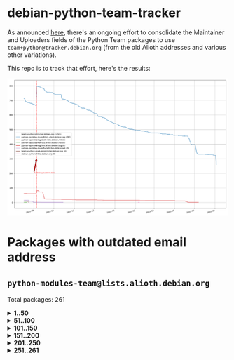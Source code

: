 # debian-python-team-tracker



As announced [here](https://lists.debian.org/debian-python/2021/08/msg00006.html), there's an ongoing effort to consolidate the Maintainer and Uploaders fields of the Python Team packages to use `team+python@tracker.debian.org` (from the old Alioth addresses and various other variations).



This repo is to track that effort, here's the results:



![Python team emails](images/python_team_emails.svg)


# Packages with outdated email address

## `python-modules-team@lists.alioth.debian.org`
Total packages: 261
<details>
<summary><b>1..50</b></summary>


| # | Package | Version |
| --- | --- | --- |
| 1 | [colorclass](https://tracker.debian.org/colorclass) | 2.2.0-2.2 |
| 2 | [cookiecutter](https://tracker.debian.org/cookiecutter) | 1.7.3-1 |
| 3 | [debiancontributors](https://tracker.debian.org/debiancontributors) | 0.7.8-2 |
| 4 | [devpi-common](https://tracker.debian.org/devpi-common) | 3.2.2-1.1 |
| 5 | [django-bitfield](https://tracker.debian.org/django-bitfield) | 1.9.6-2 |
| 6 | [django-hvad](https://tracker.debian.org/django-hvad) | 1.8.0-1.1 |
| 7 | [django-js-reverse](https://tracker.debian.org/django-js-reverse) | 0.7.3-1.1 |
| 8 | [django-nose](https://tracker.debian.org/django-nose) | 1.4.6-2.1 |
| 9 | [django-pipeline](https://tracker.debian.org/django-pipeline) | 1.6.14-3 |
| 10 | [dnsdiag](https://tracker.debian.org/dnsdiag) | 2.0.2-1 |
| 11 | [faker](https://tracker.debian.org/faker) | 0.9.3-0.1 |
| 12 | [fastchunking](https://tracker.debian.org/fastchunking) | 0.0.3-2 |
| 13 | [flask-api](https://tracker.debian.org/flask-api) | 1.1+dfsg-1.1 |
| 14 | [flask-ldapconn](https://tracker.debian.org/flask-ldapconn) | 0.7.2-1.1 |
| 15 | [flask-mail](https://tracker.debian.org/flask-mail) | 0.9.1+dfsg1-1.1 |
| 16 | [flask-script](https://tracker.debian.org/flask-script) | 2.0.6-2 |
| 17 | [hachoir](https://tracker.debian.org/hachoir) | 3.1.0+dfsg-3 |
| 18 | [kivy](https://tracker.debian.org/kivy) | 1.11.0-2 |
| 19 | [mockldap](https://tracker.debian.org/mockldap) | 0.3.0-4 |
| 20 | [networkx](https://tracker.debian.org/networkx) | 2.5+ds-2 |
| 21 | [okasha](https://tracker.debian.org/okasha) | 0.2.4-4 |
| 22 | [portio](https://tracker.debian.org/portio) | 0.5-4 |
| 23 | [power](https://tracker.debian.org/power) | 1.4+dfsg-4 |
| 24 | [pycallgraph](https://tracker.debian.org/pycallgraph) | 1.1.3-1.2 |
| 25 | [pydenticon](https://tracker.debian.org/pydenticon) | 0.3.1-2 |
| 26 | [pydle](https://tracker.debian.org/pydle) | 0.9.4-2 |
| 27 | [pyfg](https://tracker.debian.org/pyfg) | 0.50-2 |
| 28 | [pyinotify](https://tracker.debian.org/pyinotify) | 0.9.6-1.3 |
| 29 | [pyiosxr](https://tracker.debian.org/pyiosxr) | 0.52-1.1 |
| 30 | [pylibmc](https://tracker.debian.org/pylibmc) | 1.5.2-3 |
| 31 | [pynliner](https://tracker.debian.org/pynliner) | 0.8.0-2 |
| 32 | [pyopengl](https://tracker.debian.org/pyopengl) | 3.1.5+dfsg-1 |
| 33 | [pyprind](https://tracker.debian.org/pyprind) | 2.11.2-2 |
| 34 | [pysimplesoap](https://tracker.debian.org/pysimplesoap) | 1.16.2-3 |
| 35 | [pytds](https://tracker.debian.org/pytds) | 1.10.0-1 |
| 36 | [pytest-bdd](https://tracker.debian.org/pytest-bdd) | 3.2.1-1 |
| 37 | [pytest-runner](https://tracker.debian.org/pytest-runner) | 2.11.1-1.2 |
| 38 | [python-aioinflux](https://tracker.debian.org/python-aioinflux) | 0.9.0-2 |
| 39 | [python-base58](https://tracker.debian.org/python-base58) | 1.0.3-1.1 |
| 40 | [python-box](https://tracker.debian.org/python-box) | 3.4.6-2 |
| 41 | [python-click-log](https://tracker.debian.org/python-click-log) | 0.2.1-2 |
| 42 | [python-colour](https://tracker.debian.org/python-colour) | 0.1.5-2 |
| 43 | [python-consul](https://tracker.debian.org/python-consul) | 0.7.1-1.1 |
| 44 | [python-decorator](https://tracker.debian.org/python-decorator) | 4.4.2-2 |
| 45 | [python-demjson](https://tracker.debian.org/python-demjson) | 2.2.4-5 |
| 46 | [python-django-push-notifications](https://tracker.debian.org/python-django-push-notifications) | 1.4.1-1 |
| 47 | [python-django-simple-history](https://tracker.debian.org/python-django-simple-history) | 2.7.0-1.1 |
| 48 | [python-easywebdav](https://tracker.debian.org/python-easywebdav) | 1.2.0-8 |
| 49 | [python-envparse](https://tracker.debian.org/python-envparse) | 0.2.0-2 |
| 50 | [python-envs](https://tracker.debian.org/python-envs) | 1.2.6-1.1 |
</details>
<details>
<summary><b>51..100</b></summary>

| # | Package | Version |
| --- | --- | --- |
| 51 | [python-epc](https://tracker.debian.org/python-epc) | 0.0.5-3 |
| 52 | [python-etcd](https://tracker.debian.org/python-etcd) | 0.4.5-2 |
| 53 | [python-ethtool](https://tracker.debian.org/python-ethtool) | 0.14-3 |
| 54 | [python-ewmh](https://tracker.debian.org/python-ewmh) | 0.1.6-2 |
| 55 | [python-exotel](https://tracker.debian.org/python-exotel) | 0.1.5-2 |
| 56 | [python-feather-format](https://tracker.debian.org/python-feather-format) | 0.3.1+dfsg1-4 |
| 57 | [python-flaky](https://tracker.debian.org/python-flaky) | 3.7.0-1 |
| 58 | [python-genty](https://tracker.debian.org/python-genty) | 1.3.2-1 |
| 59 | [python-geoip2](https://tracker.debian.org/python-geoip2) | 2.9.0+dfsg1-2 |
| 60 | [python-gflags](https://tracker.debian.org/python-gflags) | 1.5.1-7 |
| 61 | [python-glob2](https://tracker.debian.org/python-glob2) | 0.5-3 |
| 62 | [python-hashids](https://tracker.debian.org/python-hashids) | 1.3.1-1 |
| 63 | [python-hidapi](https://tracker.debian.org/python-hidapi) | 0.9.0.post3-2 |
| 64 | [python-hiredis](https://tracker.debian.org/python-hiredis) | 1.0.1-1 |
| 65 | [python-hpilo](https://tracker.debian.org/python-hpilo) | 4.3-3 |
| 66 | [python-html2text](https://tracker.debian.org/python-html2text) | 2020.1.16-1 |
| 67 | [python-http-parser](https://tracker.debian.org/python-http-parser) | 0.9.0-1 |
| 68 | [python-httptools](https://tracker.debian.org/python-httptools) | 0.1.1-1 |
| 69 | [python-icalendar](https://tracker.debian.org/python-icalendar) | 4.0.3-4 |
| 70 | [python-iniparse](https://tracker.debian.org/python-iniparse) | 0.4-3 |
| 71 | [python-ipaddress](https://tracker.debian.org/python-ipaddress) | 1.0.23-1 |
| 72 | [python-ipfix](https://tracker.debian.org/python-ipfix) | 0.9.7-2 |
| 73 | [python-irodsclient](https://tracker.debian.org/python-irodsclient) | 0.8.1-2 |
| 74 | [python-isc-dhcp-leases](https://tracker.debian.org/python-isc-dhcp-leases) | 0.9.1-2 |
| 75 | [python-isoweek](https://tracker.debian.org/python-isoweek) | 1.3.3-3 |
| 76 | [python-jsonrpc](https://tracker.debian.org/python-jsonrpc) | 1.13.0-1 |
| 77 | [python-junit-xml](https://tracker.debian.org/python-junit-xml) | 1.9-1 |
| 78 | [python-kanboard](https://tracker.debian.org/python-kanboard) | 1.0.1-1.1 |
| 79 | [python-langdetect](https://tracker.debian.org/python-langdetect) | 1.0.7-4 |
| 80 | [python-ldap](https://tracker.debian.org/python-ldap) | 3.2.0-4 |
| 81 | [python-ldapdomaindump](https://tracker.debian.org/python-ldapdomaindump) | 0.9.3-1 |
| 82 | [python-libguess](https://tracker.debian.org/python-libguess) | 1.1-4 |
| 83 | [python-mailer](https://tracker.debian.org/python-mailer) | 0.8.1-4 |
| 84 | [python-mastodon](https://tracker.debian.org/python-mastodon) | 1.5.1-1 |
| 85 | [python-mccabe](https://tracker.debian.org/python-mccabe) | 0.6.1-3 |
| 86 | [python-measurement](https://tracker.debian.org/python-measurement) | 2.0.1-2 |
| 87 | [python-meld3](https://tracker.debian.org/python-meld3) | 1.0.2-3 |
| 88 | [python-mnemonic](https://tracker.debian.org/python-mnemonic) | 0.19-1 |
| 89 | [python-model-mommy](https://tracker.debian.org/python-model-mommy) | 1.6.0-2 |
| 90 | [python-morris](https://tracker.debian.org/python-morris) | 1.2-2 |
| 91 | [python-multidict](https://tracker.debian.org/python-multidict) | 5.1.0-1 |
| 92 | [python-nine](https://tracker.debian.org/python-nine) | 1.1.0-1 |
| 93 | [python-noise](https://tracker.debian.org/python-noise) | 1.2.3-3 |
| 94 | [python-notify2](https://tracker.debian.org/python-notify2) | 0.3-4 |
| 95 | [python-ntlm-auth](https://tracker.debian.org/python-ntlm-auth) | 1.4.0-1 |
| 96 | [python-offtrac](https://tracker.debian.org/python-offtrac) | 0.1.0-2.1 |
| 97 | [python-openid-cla](https://tracker.debian.org/python-openid-cla) | 1.2-2 |
| 98 | [python-openid-teams](https://tracker.debian.org/python-openid-teams) | 1.2-2 |
| 99 | [python-openidc-client](https://tracker.debian.org/python-openidc-client) | 0.6.0-1.1 |
| 100 | [python-opentimestamps](https://tracker.debian.org/python-opentimestamps) | 0.4.1-1 |
</details>
<details>
<summary><b>101..150</b></summary>

| # | Package | Version |
| --- | --- | --- |
| 101 | [python-padme](https://tracker.debian.org/python-padme) | 1.1.1-3 |
| 102 | [python-path-and-address](https://tracker.debian.org/python-path-and-address) | 2.0.1-2 |
| 103 | [python-pathtools](https://tracker.debian.org/python-pathtools) | 0.1.2-4 |
| 104 | [python-paypal](https://tracker.debian.org/python-paypal) | 1.2.5-3 |
| 105 | [python-peakutils](https://tracker.debian.org/python-peakutils) | 1.3.3+ds-2 |
| 106 | [python-pem](https://tracker.debian.org/python-pem) | 19.1.0-1 |
| 107 | [python-persistent](https://tracker.debian.org/python-persistent) | 4.6.4-0.2 |
| 108 | [python-pex](https://tracker.debian.org/python-pex) | 1.1.14-3.1 |
| 109 | [python-pgpdump](https://tracker.debian.org/python-pgpdump) | 1.5-2 |
| 110 | [python-pgspecial](https://tracker.debian.org/python-pgspecial) | 1.11.10+dfsg1-1 |
| 111 | [python-phonenumbers](https://tracker.debian.org/python-phonenumbers) | 8.12.1-1 |
| 112 | [python-picklable-itertools](https://tracker.debian.org/python-picklable-itertools) | 0.1.1-3 |
| 113 | [python-plaster](https://tracker.debian.org/python-plaster) | 1.0-2 |
| 114 | [python-plaster-pastedeploy](https://tracker.debian.org/python-plaster-pastedeploy) | 0.5-3 |
| 115 | [python-prctl](https://tracker.debian.org/python-prctl) | 1.7-2 |
| 116 | [python-preshed](https://tracker.debian.org/python-preshed) | 3.0.2-1 |
| 117 | [python-pretend](https://tracker.debian.org/python-pretend) | 1.0.9-1 |
| 118 | [python-prettylog](https://tracker.debian.org/python-prettylog) | 0.1.0-2 |
| 119 | [python-priority](https://tracker.debian.org/python-priority) | 1.3.0-3 |
| 120 | [python-progressbar](https://tracker.debian.org/python-progressbar) | 2.5-2 |
| 121 | [python-pskc](https://tracker.debian.org/python-pskc) | 1.1-3 |
| 122 | [python-py-zipkin](https://tracker.debian.org/python-py-zipkin) | 0.15.0-1.1 |
| 123 | [python-pyftpdlib](https://tracker.debian.org/python-pyftpdlib) | 1.5.4-2 |
| 124 | [python-pygerrit2](https://tracker.debian.org/python-pygerrit2) | 2.0.4-2 |
| 125 | [python-pypump](https://tracker.debian.org/python-pypump) | 0.7-3 |
| 126 | [python-pysnmp4-apps](https://tracker.debian.org/python-pysnmp4-apps) | 0.3.2-2.2 |
| 127 | [python-pysnmp4-mibs](https://tracker.debian.org/python-pysnmp4-mibs) | 0.1.3-3 |
| 128 | [python-pytest-benchmark](https://tracker.debian.org/python-pytest-benchmark) | 3.2.2-2 |
| 129 | [python-pyvmomi](https://tracker.debian.org/python-pyvmomi) | 6.7.1-3 |
| 130 | [python-rarfile](https://tracker.debian.org/python-rarfile) | 3.1-1 |
| 131 | [python-ratelimiter](https://tracker.debian.org/python-ratelimiter) | 1.2.0.post0-1 |
| 132 | [python-redisearch-py](https://tracker.debian.org/python-redisearch-py) | 1.0.0-1 |
| 133 | [python-releases](https://tracker.debian.org/python-releases) | 1.6.3-1 |
| 134 | [python-repoze.lru](https://tracker.debian.org/python-repoze.lru) | 0.7-2 |
| 135 | [python-repoze.sphinx.autointerface](https://tracker.debian.org/python-repoze.sphinx.autointerface) | 0.8-0.2 |
| 136 | [python-repoze.tm2](https://tracker.debian.org/python-repoze.tm2) | 2.0-2 |
| 137 | [python-requests-ntlm](https://tracker.debian.org/python-requests-ntlm) | 1.1.0-1.1 |
| 138 | [python-requirements-detector](https://tracker.debian.org/python-requirements-detector) | 0.6-2 |
| 139 | [python-rpaths](https://tracker.debian.org/python-rpaths) | 0.13-1.1 |
| 140 | [python-rply](https://tracker.debian.org/python-rply) | 0.7.7-2 |
| 141 | [python-schedutils](https://tracker.debian.org/python-schedutils) | 0.6-2.1 |
| 142 | [python-schema](https://tracker.debian.org/python-schema) | 0.6.7-3 |
| 143 | [python-scp](https://tracker.debian.org/python-scp) | 0.13.0-2 |
| 144 | [python-scripttest](https://tracker.debian.org/python-scripttest) | 1.3-3 |
| 145 | [python-scruffy](https://tracker.debian.org/python-scruffy) | 0.3.3-2 |
| 146 | [python-sdnotify](https://tracker.debian.org/python-sdnotify) | 0.3.1-2 |
| 147 | [python-serverfiles](https://tracker.debian.org/python-serverfiles) | 0.3.0-1 |
| 148 | [python-service-identity](https://tracker.debian.org/python-service-identity) | 18.1.0-6 |
| 149 | [python-sexpdata](https://tracker.debian.org/python-sexpdata) | 0.0.3-2 |
| 150 | [python-shade](https://tracker.debian.org/python-shade) | 1.30.0-3 |
</details>
<details>
<summary><b>151..200</b></summary>

| # | Package | Version |
| --- | --- | --- |
| 151 | [python-shellescape](https://tracker.debian.org/python-shellescape) | 3.4.1-4 |
| 152 | [python-simpy](https://tracker.debian.org/python-simpy) | 2.3.1+dfsg-2 |
| 153 | [python-simpy3](https://tracker.debian.org/python-simpy3) | 3.0.11-2 |
| 154 | [python-slimmer](https://tracker.debian.org/python-slimmer) | 0.1.30-8 |
| 155 | [python-slugify](https://tracker.debian.org/python-slugify) | 4.0.0-1 |
| 156 | [python-smstrade](https://tracker.debian.org/python-smstrade) | 0.2.4-6 |
| 157 | [python-socketpool](https://tracker.debian.org/python-socketpool) | 0.5.3-5 |
| 158 | [python-sphinx-issues](https://tracker.debian.org/python-sphinx-issues) | 1.2.0-2 |
| 159 | [python-spur](https://tracker.debian.org/python-spur) | 0.3.21-1 |
| 160 | [python-statsd](https://tracker.debian.org/python-statsd) | 3.3.0-2 |
| 161 | [python-stopit](https://tracker.debian.org/python-stopit) | 1.1.2-1 |
| 162 | [python-structlog](https://tracker.debian.org/python-structlog) | 20.1.0-1 |
| 163 | [python-sunlight](https://tracker.debian.org/python-sunlight) | 1.1.5-3 |
| 164 | [python-suntime](https://tracker.debian.org/python-suntime) | 1.2.5-2 |
| 165 | [python-tempita](https://tracker.debian.org/python-tempita) | 0.5.2-6 |
| 166 | [python-test-server](https://tracker.debian.org/python-test-server) | 0.0.27-2 |
| 167 | [python-testing.common.database](https://tracker.debian.org/python-testing.common.database) | 2.0.0-2 |
| 168 | [python-testing.mysqld](https://tracker.debian.org/python-testing.mysqld) | 1.4.0-4 |
| 169 | [python-testing.postgresql](https://tracker.debian.org/python-testing.postgresql) | 1.3.0-2 |
| 170 | [python-thriftpy](https://tracker.debian.org/python-thriftpy) | 0.3.9+ds1-1 |
| 171 | [python-tinycss](https://tracker.debian.org/python-tinycss) | 0.4-3 |
| 172 | [python-tktreectrl](https://tracker.debian.org/python-tktreectrl) | 2.0.2-3 |
| 173 | [python-translationstring](https://tracker.debian.org/python-translationstring) | 1.4-1 |
| 174 | [python-twitter](https://tracker.debian.org/python-twitter) | 3.3-2 |
| 175 | [python-typeguard](https://tracker.debian.org/python-typeguard) | 2.2.2-1.1 |
| 176 | [python-udatetime](https://tracker.debian.org/python-udatetime) | 0.0.16-4 |
| 177 | [python-unicodecsv](https://tracker.debian.org/python-unicodecsv) | 0.14.1-2 |
| 178 | [python-urlobject](https://tracker.debian.org/python-urlobject) | 2.4.3-3 |
| 179 | [python-urwidtrees](https://tracker.debian.org/python-urwidtrees) | 1.0.3.dev0-1 |
| 180 | [python-utils](https://tracker.debian.org/python-utils) | 2.3.0-2 |
| 181 | [python-vagrant](https://tracker.debian.org/python-vagrant) | 0.5.15-3 |
| 182 | [python-venusian](https://tracker.debian.org/python-venusian) | 3.0.0-1 |
| 183 | [python-vobject](https://tracker.debian.org/python-vobject) | 0.9.6.1-0.2 |
| 184 | [python-webob](https://tracker.debian.org/python-webob) | 1:1.8.6-1.1 |
| 185 | [python-wget](https://tracker.debian.org/python-wget) | 3.2-3 |
| 186 | [python-wheezy.template](https://tracker.debian.org/python-wheezy.template) | 0.1.167-2 |
| 187 | [python-whoosh](https://tracker.debian.org/python-whoosh) | 2.7.4+git6-g9134ad92-5 |
| 188 | [python-wither](https://tracker.debian.org/python-wither) | 1.1-2 |
| 189 | [python-wsgilog](https://tracker.debian.org/python-wsgilog) | 0.3.1-3 |
| 190 | [python-yaswfp](https://tracker.debian.org/python-yaswfp) | 0.9.3-1.1 |
| 191 | [python-zc.customdoctests](https://tracker.debian.org/python-zc.customdoctests) | 1.0.1-2 |
| 192 | [python-zipp](https://tracker.debian.org/python-zipp) | 1.0.0-3 |
| 193 | [python-zxcvbn](https://tracker.debian.org/python-zxcvbn) | 4.4.28-2 |
| 194 | [python3-proselint](https://tracker.debian.org/python3-proselint) | 0.10.2-2 |
| 195 | [pythondialog](https://tracker.debian.org/pythondialog) | 3.5.1-1 |
| 196 | [pytoml](https://tracker.debian.org/pytoml) | 0.1.21-1 |
| 197 | [pyuca](https://tracker.debian.org/pyuca) | 1.2-2 |
| 198 | [pyutilib](https://tracker.debian.org/pyutilib) | 5.8.0-1 |
| 199 | [pywavelets](https://tracker.debian.org/pywavelets) | 1.1.1-1 |
| 200 | [pywinrm](https://tracker.debian.org/pywinrm) | 0.3.0-2 |
</details>
<details>
<summary><b>201..250</b></summary>

| # | Package | Version |
| --- | --- | --- |
| 201 | [quark-sphinx-theme](https://tracker.debian.org/quark-sphinx-theme) | 0.5.1-2 |
| 202 | [redis-py-cluster](https://tracker.debian.org/redis-py-cluster) | 2.0.0-1 |
| 203 | [reparser](https://tracker.debian.org/reparser) | 1.4.3-1 |
| 204 | [requests-aws](https://tracker.debian.org/requests-aws) | 0.1.5-2 |
| 205 | [ripe-atlas-cousteau](https://tracker.debian.org/ripe-atlas-cousteau) | 1.4.2-3 |
| 206 | [ripe-atlas-sagan](https://tracker.debian.org/ripe-atlas-sagan) | 1.2.2-2 |
| 207 | [robot-detection](https://tracker.debian.org/robot-detection) | 0.4.0-2 |
| 208 | [routes](https://tracker.debian.org/routes) | 2.5.1-1 |
| 209 | [sgmllib3k](https://tracker.debian.org/sgmllib3k) | 1.0.0-3 |
| 210 | [simplegeneric](https://tracker.debian.org/simplegeneric) | 0.8.1-3 |
| 211 | [singledispatch](https://tracker.debian.org/singledispatch) | 3.4.0.3-3 |
| 212 | [sireader](https://tracker.debian.org/sireader) | 1.1.1-2 |
| 213 | [sleekxmpp](https://tracker.debian.org/sleekxmpp) | 1.3.3-6 |
| 214 | [slimit](https://tracker.debian.org/slimit) | 0.8.1-4 |
| 215 | [smartypants](https://tracker.debian.org/smartypants) | 2.0.0-2 |
| 216 | [sortedcontainers](https://tracker.debian.org/sortedcontainers) | 2.1.0-2 |
| 217 | [speaklater](https://tracker.debian.org/speaklater) | 1.3-5 |
| 218 | [sphinx](https://tracker.debian.org/sphinx) | 1.8.5-3 |
| 219 | [sphinx](https://tracker.debian.org/sphinx) | 1.8.5-4 |
| 220 | [sphinx](https://tracker.debian.org/sphinx) | 1.8.5-5 |
| 221 | [sphinx](https://tracker.debian.org/sphinx) | 2.4.3-2 |
| 222 | [sphinx](https://tracker.debian.org/sphinx) | 2.4.3-4 |
| 223 | [sphinx-autorun](https://tracker.debian.org/sphinx-autorun) | 1.1.0-3.1 |
| 224 | [sphinx-celery](https://tracker.debian.org/sphinx-celery) | 2.0.0-1 |
| 225 | [sphinx-intl](https://tracker.debian.org/sphinx-intl) | 2.0.1-2 |
| 226 | [sphinxcontrib-doxylink](https://tracker.debian.org/sphinxcontrib-doxylink) | 1.5-1 |
| 227 | [sphinxcontrib-log-cabinet](https://tracker.debian.org/sphinxcontrib-log-cabinet) | 1.0.1-2 |
| 228 | [sphinxcontrib-qthelp](https://tracker.debian.org/sphinxcontrib-qthelp) | 1.0.3-2 |
| 229 | [sphinxcontrib-rubydomain](https://tracker.debian.org/sphinxcontrib-rubydomain) | 0.1~dev-20100804-2 |
| 230 | [sphinxcontrib-websupport](https://tracker.debian.org/sphinxcontrib-websupport) | 1.2.4-1 |
| 231 | [sphinxtesters](https://tracker.debian.org/sphinxtesters) | 0.2.3-1 |
| 232 | [sshpubkeys](https://tracker.debian.org/sshpubkeys) | 3.1.0-2.1 |
| 233 | [sshtunnel](https://tracker.debian.org/sshtunnel) | 0.1.4-2 |
| 234 | [stardicter](https://tracker.debian.org/stardicter) | 1.2-1 |
| 235 | [straight.plugin](https://tracker.debian.org/straight.plugin) | 1.4.1-3 |
| 236 | [stsci.distutils](https://tracker.debian.org/stsci.distutils) | 0.3.7-5 |
| 237 | [tagpy](https://tracker.debian.org/tagpy) | 2013.1-7 |
| 238 | [terminaltables](https://tracker.debian.org/terminaltables) | 3.1.0-3 |
| 239 | [texext](https://tracker.debian.org/texext) | 0.6.6-2 |
| 240 | [tinydb](https://tracker.debian.org/tinydb) | 3.15.2-2 |
| 241 | [translation-finder](https://tracker.debian.org/translation-finder) | 1.0-1 |
| 242 | [transmissionrpc](https://tracker.debian.org/transmissionrpc) | 0.11-4 |
| 243 | [txws](https://tracker.debian.org/txws) | 0.9.1-4 |
| 244 | [txzmq](https://tracker.debian.org/txzmq) | 0.8.0-2 |
| 245 | [typogrify](https://tracker.debian.org/typogrify) | 1:2.0.7-2 |
| 246 | [u-msgpack-python](https://tracker.debian.org/u-msgpack-python) | 2.3.0-2 |
| 247 | [vim-autopep8](https://tracker.debian.org/vim-autopep8) | 1.2.0-2 |
| 248 | [vsts-cd-manager](https://tracker.debian.org/vsts-cd-manager) | 1.0.2-3 |
| 249 | [wchartype](https://tracker.debian.org/wchartype) | 0.1-2 |
| 250 | [webpy](https://tracker.debian.org/webpy) | 1:0.61-1 |
</details>
<details>
<summary><b>251..261</b></summary>

| # | Package | Version |
| --- | --- | --- |
| 251 | [whichcraft](https://tracker.debian.org/whichcraft) | 0.4.1-2 |
| 252 | [wikitrans](https://tracker.debian.org/wikitrans) | 1.3-1 |
| 253 | [willow](https://tracker.debian.org/willow) | 1.4-1 |
| 254 | [wlc](https://tracker.debian.org/wlc) | 1.2-1 |
| 255 | [wokkel](https://tracker.debian.org/wokkel) | 18.0.0-3.1 |
| 256 | [wsgiproxy2](https://tracker.debian.org/wsgiproxy2) | 0.4.5-1.1 |
| 257 | [wtf-peewee](https://tracker.debian.org/wtf-peewee) | 3.0.0+dfsg-2 |
| 258 | [wtforms](https://tracker.debian.org/wtforms) | 2.2.1-2 |
| 259 | [xlwt](https://tracker.debian.org/xlwt) | 1.3.0-3 |
| 260 | [zc.lockfile](https://tracker.debian.org/zc.lockfile) | 2.0-1 |
| 261 | [zict](https://tracker.debian.org/zict) | 2.0.0-1 |
</details>
